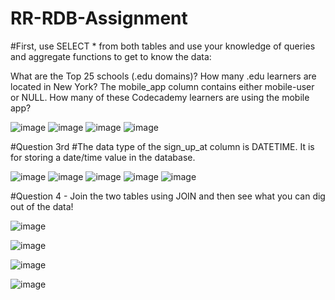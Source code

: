 # RR-RDB-Assignment

#First, use SELECT * from both tables and use your knowledge of queries and aggregate functions to get to know the data:

What are the Top 25 schools (.edu domains)?
How many .edu learners are located in New York?
The mobile_app column contains either mobile-user or NULL. How many of these Codecademy learners are using the mobile app?

![image](https://github.com/user-attachments/assets/9fb6c5f7-c1bc-460a-b4d7-ac257fc200c5)
![image](https://github.com/user-attachments/assets/6dc6f49a-cad1-4e03-a0b8-6d3fad0a662f)
![image](https://github.com/user-attachments/assets/ac17a840-a112-4579-9b4c-6c137fd721a2)
![image](https://github.com/user-attachments/assets/44dbc159-f825-4029-8ff3-7a494237d198)


#Question 3rd
#The data type of the sign_up_at column is DATETIME. It is for storing a date/time value in the database.


![image](https://github.com/user-attachments/assets/6ec57a66-b43e-4bb0-8adb-0af51267a031)
![image](https://github.com/user-attachments/assets/87794a8d-0002-4fd7-b706-67fe3e3993c6)
![image](https://github.com/user-attachments/assets/9fda4149-158e-4d31-976d-bb733a63da40)
![image](https://github.com/user-attachments/assets/f23dede3-ec53-43bb-a6b7-b1b50b492f08)
![image](https://github.com/user-attachments/assets/e60cbf82-6848-4442-b15c-365386f9d504)

#Question 4 - Join the two tables using JOIN and then see what you can dig out of the data!

![image](https://github.com/user-attachments/assets/7137ccbb-27f4-4b98-97c7-6259b1e98ed1)

![image](https://github.com/user-attachments/assets/ec827ebb-7af3-44a5-b30c-cd008dcb8b8c)

![image](https://github.com/user-attachments/assets/7f758b0d-39f7-4c3f-884f-7e555820016b)

![image](https://github.com/user-attachments/assets/61590044-3d06-425e-98e4-91b243288688)














